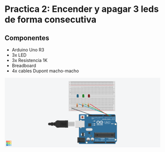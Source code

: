 # Practica 2: Encender y apagar 3 leds de forma consecutiva

## Componentes

* Arduino Uno R3
* 3x LED
* 3x Resistencia 1K
* Breadboard
* 4x cables Dupont macho-macho

![esquema tinkercad](pr2.png)
